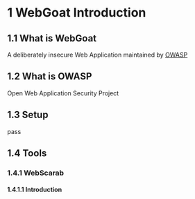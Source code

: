 # 1 WebGoat Introduction
## 1.1 What is WebGoat
A deliberately insecure Web Application maintained by
[OWASP](http://www.owasp.org/)

## 1.2 What is OWASP
Open Web Application Security Project

## 1.3 Setup
pass

## 1.4 Tools
### 1.4.1 WebScarab
#### 1.4.1.1 Introduction
